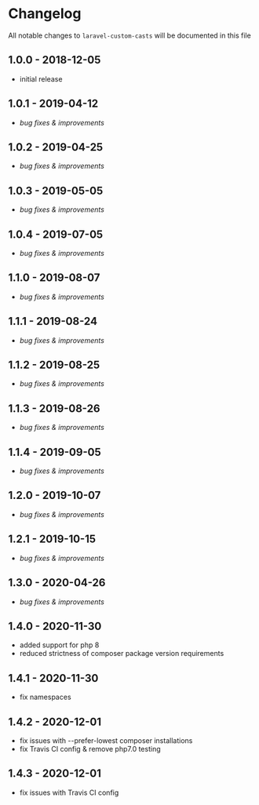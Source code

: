 # Changelog

All notable changes to `laravel-custom-casts` will be documented in this file

## 1.0.0 - 2018-12-05
- initial release


## 1.0.1 - 2019-04-12
- *bug fixes & improvements*


## 1.0.2 - 2019-04-25
- *bug fixes & improvements*


## 1.0.3 - 2019-05-05
- *bug fixes & improvements*


## 1.0.4 - 2019-07-05
- *bug fixes & improvements*


## 1.1.0 - 2019-08-07
- *bug fixes & improvements*


## 1.1.1 - 2019-08-24
- *bug fixes & improvements*


## 1.1.2 - 2019-08-25
- *bug fixes & improvements*


## 1.1.3 - 2019-08-26
- *bug fixes & improvements*


## 1.1.4 - 2019-09-05
- *bug fixes & improvements*


## 1.2.0 - 2019-10-07
- *bug fixes & improvements*


## 1.2.1 - 2019-10-15
- *bug fixes & improvements*


## 1.3.0 - 2020-04-26
- *bug fixes & improvements*


## 1.4.0 - 2020-11-30
- added support for php 8
- reduced strictness of composer package version requirements


## 1.4.1 - 2020-11-30
- fix namespaces


## 1.4.2 - 2020-12-01
- fix issues with --prefer-lowest composer installations
- fix Travis CI config & remove php7.0 testing


## 1.4.3 - 2020-12-01
- fix issues with Travis CI config